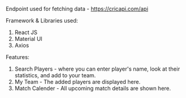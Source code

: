 Endpoint used for fetching data - https://cricapi.com/api

Framework & Libraries used:
1. React JS
2. Material UI
3. Axios

Features:
1. Search Players - where you can enter player's name, look at their statistics, and add to your team.
2. My Team - The added players are displayed here.
3. Match Calender - All upcoming match details are shown here.
